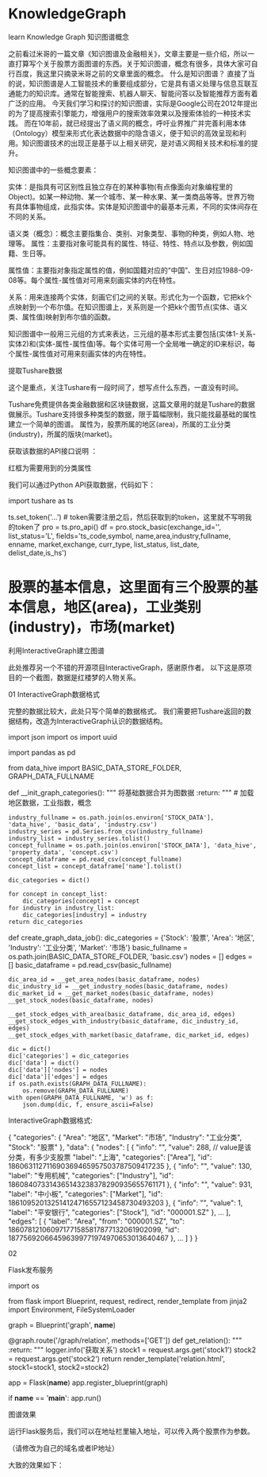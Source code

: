 # KnowledgeGraph
learn Knowledge Graph
知识图谱概念

之前看过米哥的一篇文章《知识图谱及金融相关》，文章主要是一些介绍，所以一直打算写个关于股票方面图谱的东西。关于知识图谱，概念有很多，具体大家可自行百度，我这里只摘录米哥之前的文章里面的概念。
什么是知识图谱？ 直接了当的说，知识图谱是人工智能技术的重要组成部分，它是具有语义处理与信息互联互通能力的知识库。通常在智能搜索、机器人聊天、智能问答以及智能推荐方面有着广泛的应用。 今天我们学习和探讨的知识图谱，实际是Google公司在2012年提出的为了提高搜索引擎能力，增强用户的搜索效率效果以及搜索体验的一种技术实践。 而在10年前，就已经提出了语义网的概念，呼吁业界推广并完善利用本体（Ontology）模型来形式化表达数据中的隐含语义，便于知识的高效呈现和利用。知识图谱技术的出现正是基于以上相关研究，是对语义网相关技术和标准的提升。

知识图谱中的一些概念要素： 

实体：是指具有可区别性且独立存在的某种事物(有点像面向对象编程里的Object)。如某一种动物、某一个城市、某一种水果、某一类商品等等。世界万物有具体事物组成，此指实体。实体是知识图谱中的最基本元素，不同的实体间存在不同的关系。 

语义类（概念）：概念主要指集合、类别、对象类型、事物的种类，例如人物、地理等。 属性：主要指对象可能具有的属性、特征、特性、特点以及参数，例如国籍、生日等。 

属性值：主要指对象指定属性的值，例如国籍对应的“中国”、生日对应1988-09-08等。每个属性-属性值对可用来刻画实体的内在特性。 

关系：用来连接两个实体，刻画它们之间的关联。形式化为一个函数，它把kk个点映射到一个布尔值。在知识图谱上，关系则是一个把kk个图节点(实体、语义类、属性值)映射到布尔值的函数。

知识图谱中一般用三元组的方式来表达，三元组的基本形式主要包括(实体1-关系-实体2)和(实体-属性-属性值)等。每个实体可用一个全局唯一确定的ID来标识，每个属性-属性值对可用来刻画实体的内在特性。

提取Tushare数据

这个是重点，关注Tushare有一段时间了，想写点什么东西，一直没有时间。

Tushare免费提供各类金融数据和区块链数据，这篇文章用的就是Tushare的数据做展示。Tushare支持很多种类型的数据，限于篇幅限制，我只能找最基础的属性建立一个简单的图谱。 属性为，股票所属的地区(area)，所属的工业分类(industry)，所属的版块(market)。 

获取该数据的API接口说明 ：

红框为需要用到的分类属性 

我们可以通过Python API获取数据，代码如下：

import tushare as ts

ts.set_token('...')  # token需要注册之后，然后获取到的token，这里就不写明我的token了
pro = ts.pro_api()
df = pro.stock_basic(exchange_id='', list_status='L', fields='ts_code,symbol, name,area,industry,fullname, enname, market,exchange, curr_type, list_status, list_date, delist_date,is_hs')  

# 股票的基本信息，这里面有三个股票的基本信息，地区(area)，工业类别(industry)，市场(market)


利用InteractiveGraph建立图谱

此处推荐另一个不错的开源项目InteractiveGraph，感谢原作者。 以下这是原项目的一个截图，数据是红楼梦的人物关系。

01
InteractiveGraph数据格式

完整的数据比较大，此处只写个简单的数据格式。 我们需要把Tushare返回的数据结构，改造为InteractiveGraph认识的数据结构。

import json
import os
import uuid

import pandas as pd

from data_hive import BASIC_DATA_STORE_FOLDER, GRAPH_DATA_FULLNAME


def __init_graph_categories():
    """
    将基础数据合并为图数据
    :return:
    """
    # 加载地区数据，工业指数，概念

    industry_fullname = os.path.join(os.environ['STOCK_DATA'], 'data_hive', 'basic_data', 'industry.csv')
    industry_series = pd.Series.from_csv(industry_fullname)
    industry_list = industry_series.tolist()
    concept_fullname = os.path.join(os.environ['STOCK_DATA'], 'data_hive', 'property_data', 'concept.csv')
    concept_dataframe = pd.read_csv(concept_fullname)
    concept_list = concept_dataframe['name'].tolist()

    dic_categories = dict()

    for concept in concept_list:
        dic_categories[concept] = concept
    for industry in industry_list:
        dic_categories[industry] = industry
    return dic_categories


def create_graph_data_job():
    dic_categories = {'Stock': '股票', 'Area': '地区', 'Industry': '工业分类', 'Market': '市场'}
    basic_fullname = os.path.join(BASIC_DATA_STORE_FOLDER, 'basic.csv')
    nodes = []
    edges = []
    basic_dataframe = pd.read_csv(basic_fullname)

    dic_area_id = __get_area_nodes(basic_dataframe, nodes)
    dic_industry_id = __get_industry_nodes(basic_dataframe, nodes)
    dic_market_id = __get_market_nodes(basic_dataframe, nodes)
    __get_stock_nodes(basic_dataframe, nodes)

    __get_stock_edges_with_area(basic_dataframe, dic_area_id, edges)
    __get_stock_edges_with_industry(basic_dataframe, dic_industry_id, edges)
    __get_stock_edges_with_market(basic_dataframe, dic_market_id, edges)

    dic = dict()
    dic['categories'] = dic_categories
    dic['data'] = dict()
    dic['data']['nodes'] = nodes
    dic['data']['edges'] = edges
    if os.path.exists(GRAPH_DATA_FULLNAME):
        os.remove(GRAPH_DATA_FULLNAME)
    with open(GRAPH_DATA_FULLNAME, 'w') as f:
        json.dump(dic, f, ensure_ascii=False)


InteractiveGraph数据格式:

{
    "categories": 
    {
        "Area": "地区",
        "Market": "市场",
        "Industry": "工业分类",
        "Stock": "股票"
    },
    "data":
    {
        "nodes": 
        [
            {
                "info": "",
                "value": 288,  // value是该分类，有多少支股票
                "label": "上海",
                "categories": ["Area"],
                "id": 186063112711690369465957503787509417235
            },
            {
                "info": "",
                "value": 130,
                "label": "专用机械",
                "categories": ["Industry"],
                "id": 186084073314365143238378290935655761171
            },
            {
                "info": "",
                "value": 931,
                "label": "中小板",
                "categories": ["Market"],
                "id": 186109520132514124716557123458730493203
            },
            {
                "info": "",
                "value": 1,
                "label": "平安银行",
                "categories": ["Stock"],
                "id": "000001.SZ"
            },
            ...
        ],
        "edges": 
        [
            {
                "label": "Area",
                "from": "000001.SZ",
                "to": 186078121060971771585817877132061902099,
                "id": 187756920664596399771974970653013640467
            }, 
            ...
        ]
    }
}


02

Flask发布服务



import os

from flask import Blueprint, request, redirect, render_template
from jinja2 import Environment, FileSystemLoader

graph = Blueprint('graph', __name__)

@graph.route('/graph/relation', methods=['GET'])
def get_relation():
    """
    :return:
    """
    logger.info('获取关系')
    stock1 = request.args.get('stock1')
    stock2 = request.args.get('stock2')
    return render_template('relation.html', stock1=stock1, stock2=stock2)




app = Flask(__name__)
app.register_blueprint(graph)

if __name__ == '__main__':
    app.run()


图谱效果



运行Flask服务后，我们可以在地址栏里输入地址，可以传入两个股票作为参数。


（请修改为自己的域名或者IP地址）

大致的效果如下：


